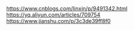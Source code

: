 https://www.cnblogs.com/linxin/p/9491342.html
https://yq.aliyun.com/articles/709754
https://www.jianshu.com/p/3c3de39ff8f0